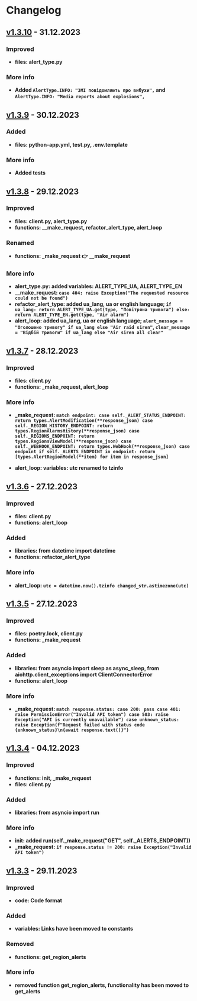 # Changelog

## [v1.3.10]() - 31.12.2023

### Improved
- **files: alert_type.py**

### More info
- **Added `AlertType.INFO: "ЗМІ повідомляють про вибухи",` and `AlertType.INFO: "Media reports about explosions",`**

## [v1.3.9](https://github.com/user-sspmynxdvb/ua_alarm/tree/51f50b0c8629003c0fd60719ff400d2c7e4fb106) - 30.12.2023

### Added
- **files: python-app.yml, test.py, .env.template**

### More info
- **Added tests**

## [v1.3.8](https://github.com/user-sspmynxdvb/ua_alarm/tree/7c4e03e055566b0af88a69de2f251750121727d4) - 29.12.2023

### Improved
- **files: client.py, alert_type.py**
- **functions: __make_request, refactor_alert_type, alert_loop**

### Renamed
- **functions: _make_request 👉 __make_request**

### More info
- **alert_type.py: added variables: ALERT_TYPE_UA, ALERT_TYPE_EN**
- **__make_request: `case 404: raise Exception("The requested resource could not be found")`**
- **refactor_alert_type: added ua_lang, ua or english language; `if ua_lang: return ALERT_TYPE_UA.get(type, "Повітряна тривога") else: return ALERT_TYPE_EN.get(type, "Air alarm")`**
- **alert_loop: added ua_lang, ua or english language; `alert_message = "Оголошено тривогу" if ua_lang else "Air raid siren"`, `clear_message = "Відбій тривоги" if ua_lang else "Air siren all clear"`**

## [v1.3.7](https://github.com/user-sspmynxdvb/ua_alarm/tree/f72518589bde2c6be55acec13c6c0535e6c836c0) - 28.12.2023

### Improved
- **files: client.py**
- **functions: _make_request, alert_loop**

### More info
- **_make_request: `match endpoint:
                    case self._ALERT_STATUS_ENDPOINT:
                        return types.AlertModification(**response_json)
                    case self._REGION_HISTORY_ENDPOINT:
                        return types.RegionAlarmsHistory(**response_json)
                    case self._REGIONS_ENDPOINT:
                        return types.RegionsViewModel(**response_json)
                    case self._WEBHOOK_ENDPOINT:
                        return types.WebHook(**response_json)
                    case endpoint if self._ALERTS_ENDPOINT in endpoint:
                        return [types.AlertRegionModel(**item) for item in response_json]`**

- **alert_loop: variables: utc renamed to tzinfo**

## [v1.3.6](https://github.com/user-sspmynxdvb/ua_alarm/tree/dafa5ab83878e4bc451d044c8c5385a756d85aaa) - 27.12.2023

### Improved
- **files: client.py**
- **functions: alert_loop**

### Added
- **libraries: from datetime import datetime**
- **functions: refactor_alert_type**

### More info
- **alert_loop: `utc = datetime.now().tzinfo
changed_str.astimezone(utc)`**


## [v1.3.5](https://github.com/user-sspmynxdvb/ua_alarm/tree/e2f9b29f3e26815305c0af7b782775f06bb1f52a) - 27.12.2023

### Improved
- **files: poetry.lock, client.py**
- **functions: _make_request**

### Added
- **libraries: from asyncio import sleep as async_sleep, from aiohttp.client_exceptions import ClientConnectorError**
- **functions: alert_loop**

### More info
- **_make_request: `match response.status:
                    case 200:
                        pass
                    case 401:
                        raise PermissionError("Invalid API token")
                    case 503:
                        raise Exception("API is currently unavailable")
                    case unknown_status:
                        raise Exception(f"Request failed with status code {unknown_status}\n{await response.text()}")`**


## [v1.3.4](https://github.com/user-sspmynxdvb/ua_alarm/tree/9c31e9a778af3e239ca153a40c42eeec91435bc1) - 04.12.2023

### Improved
- **functions: __init__, _make_request**
- **files: client.py**

### Added
- **libraries: from asyncio import run**

### More info
- **__init__: added run(self._make_request("GET", self._ALERTS_ENDPOINT))**
- **_make_request: `if response.status != 200: raise Exception("Invalid API token")`**


## [v1.3.3](https://github.com/user-sspmynxdvb/ua_alarm/tree/bb6e4f60d6362467e61cb3dd6b24b7d3beed668c) - 29.11.2023

### Improved
- **code: Code format**

### Added
- **variables: Links have been moved to constants**

### Removed
- **functions: get_region_alerts**

### More info
- **removed function get_region_alerts, functionality has been moved to get_alerts**
